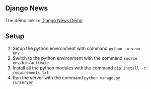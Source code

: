
## Django News

The demo link := [Django News Demo](http://rajeshgowd.pythonanywhere.com/)

## Setup

1. Setup the python environment with command <code>python -m venv env</code>
2. Switch to the python environment with the command <code>source env/bin/activate</code>
3. Install all the python modules with the command <code>pip install -r requirements.txt</code>
4. Run the server with the command <code>python manage.py runserver</code>
